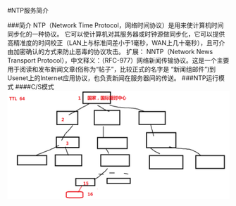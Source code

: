 #NTP服务简介

###简介
    NTP（Network Time Protocol，网络时间协议）是用来使计算机时间同步化的一种协议。
    它可以使计算机对其服务器或时钟源做同步化，它可以提供高精准度的时间校正（LAN上与标准间差小于1毫秒，WAN上几十毫秒），且可介由加密确认的方式来防止恶毒的协议攻击。
    扩展：
    NNTP（Network News Transport Protocol），中文释义：（RFC-977）网络新闻传输协议。这是一个主要用于阅读和发布新闻文章(俗称为“帖子”，比较正式的名字是 “新闻组邮件”)到Usenet上的Internet应用协议，也负责新闻在服务器间的传送。
###NTP运行模式
####C/S模式
![](NTP/image/1.png)
